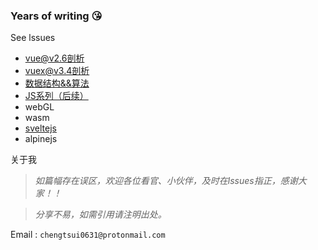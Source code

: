### Years of writing 😘

See lssues
- [vue@v2.6剖析](https://github.com/chengtsui/blog/issues/22)
- [vuex@v3.4剖析](https://github.com/chengtsui/blog/issues/11)
- [数据结构&&算法](https://github.com/chengtsui/blog/issues/23)
- [JS系列（后续）](https://github.com/chengtsui/blog/issues/18)
- webGL
- wasm
- [sveltejs](https://github.com/chengtsui/blog/issues/21)
-  alpinejs

关于我

> *如篇幅存在误区，欢迎各位看官、小伙伴，及时在lssues指正，感谢大家！！*

> *分享不易，如需引用请注明出处。*

Email :  `chengtsui0631@protonmail.com`










